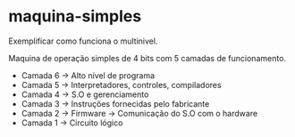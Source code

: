 # maquina-simples
Exemplificar como funciona o multinivel.

Maquina de operação simples de 4 bits com 5 camadas de funcionamento.

* Camada 6 -> Alto nível de programa
* Camada 5 -> Interpretadores, controles, compiladores
* Camada 4 -> S.O e gerenciamento
* Camada 3 -> Instruções fornecidas pelo fabricante
* Camada 2 -> Firmware -> Comunicação do S.O com o hardware
* Camada 1 -> Circuito lógico

